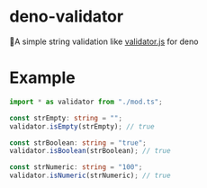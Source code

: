 # deno-validator

🦕A simple string validation like [validator.js](https://github.com/validatorjs/validator.js) for deno

# Example

```typescript
import * as validator from "./mod.ts";

const strEmpty: string = "";
validator.isEmpty(strEmpty); // true

const strBoolean: string = "true";
validator.isBoolean(strBoolean); // true

const strNumeric: string = "100";
validator.isNumeric(strNumeric); // true
```
